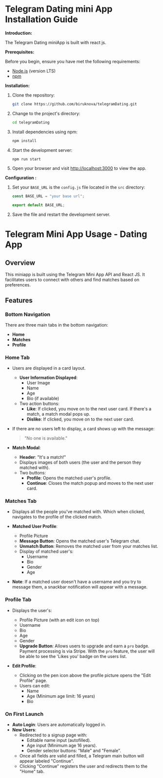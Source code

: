# Telegram Dating mini App Installation Guide

**Introduction:**

The Telegram Dating miniApp is built with react js.

**Prerequisites:**

Before you begin, ensure you have met the following requirements:

- [Node.js](https://nodejs.org/) (version LTS)
- [npm](https://www.npmjs.com/)

**Installation:**

1. Clone the repository:

   ```sh
   git clone https://github.com/biruknova/telegramDating.git
   ```

2. Change to the project's directory:

   ```sh
   cd telegramDating
   ```

3. Install dependencies using npm:

   ```sh
   npm install
   ```

4. Start the development server:

   ```sh
   npm run start
   ```

5. Open your browser and visit [http://localhost:3000](http://localhost:3000) to view the app.

**Configuration :**

1. Set your `BASE_URL` is the `config.js` file located in the `src` directory:

   ```javascript
   const BASE_URL = "your base url";

   export default BASE_URL;
   ```

2. Save the file and restart the development server.

# Telegram Mini App Usage - Dating App

## Overview

This miniapp is built using the Telegram Mini App API and React JS.
It facilitates users to connect with others and find matches based on preferences.

## Features

### **Bottom Navigation**

There are three main tabs in the bottom navigation:

- **Home**
- **Matches**
- **Profile**

### **Home Tab**

- Users are displayed in a card layout.

  - **User Information Displayed**:
    - User Image
    - Name
    - Age
    - Bio (if available)
  - Two action buttons:
    - **Like**: If clicked, you move on to the next user card. If there's a match, a match modal pops up.
    - **Dislike**: If clicked, you move on to the next user card.

- If there are no users left to display, a card shows up with the message:

  > "No one is available."

- **Match Modal**:
  - **Header**: "It's a match!"
  - Displays images of both users (the user and the person they matched with).
  - Two buttons:
    - **Profile**: Opens the matched user's profile.
    - **Continue**: Closes the match popup and moves to the next user card.

### **Matches Tab**

- Displays all the people you've matched with. Which when clicked, navigates to the profile of the clicked match.
- **Matched User Profile**:

  - Profile Picture
  - **Message Button**: Opens the matched user's Telegram chat.
  - **Unmatch Button**: Removes the matched user from your matches list.
  - Display of matched user's:
    - Username
    - Bio
    - Gender
    - Age

- **Note**: If a matched user doesn't have a username and you try to message them, a snackbar notification will appear with a message.

### **Profile Tab**

- Displays the user's:

  - Profile Picture (with an edit icon on top)
  - Username
  - Bio
  - Age
  - Gender
  - **Upgrade Button**: Allows users to upgrade and earn a `pro` badge. Payment processing is via Stripe. With the `pro` feature, the user will be able to see the 'Likes you' badge on the users list.

- **Edit Profile**:
  - Clicking on the pen icon above the profile picture opens the "Edit Profile" page.
  - Users can edit:
    - Name
    - Age (Minimum age limit: 16 years)
    - Bio

### **On First Launch**

- **Auto Login**: Users are automatically logged in.
- **New Users**:
  - Redirected to a signup page with:
    - Editable name input (autofilled).
    - Age input (Minimum age 16 years).
    - Gender selector buttons: "Male" and "Female".
  - Once all fields are valid and filled, a Telegram main button will appear labeled "Continue".
  - Clicking "Continue" registers the user and redirects them to the "Home" tab.

